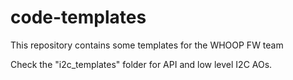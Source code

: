 # code-templates
This repository contains some templates for the WHOOP FW team

Check the "i2c_templates" folder for API and low level I2C AOs.
